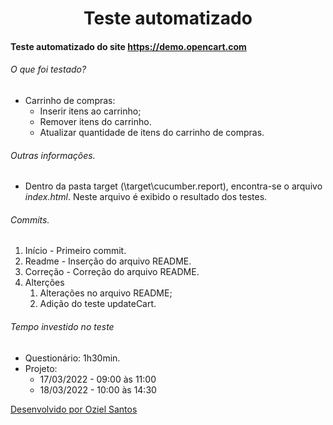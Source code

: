 <h1 align="center">Teste automatizado</h1>

#### Teste automatizado do site https://demo.opencart.com

###### O que foi testado?

* Carrinho de compras:
  * Inserir itens ao carrinho;
  * Remover itens do carrinho.
  * Atualizar quantidade de itens do carrinho de compras.



###### Outras informações.

+ Dentro da pasta target (\target\cucumber.report), encontra-se o arquivo _index.html_. Neste arquivo é exibido o resultado dos testes.



###### Commits.

1. Início - Primeiro commit.
2. Readme - Inserção do arquivo README.
3. Correção - Correção do arquivo README.
4. Alterções
   1. Alterações no arquivo README;
   2. Adição do teste updateCart.

###### Tempo investido no teste

* Questionário: 1h30min.
* Projeto: 
  * 17/03/2022 - 09:00 às 11:00
  * 18/03/2022 - 10:00 às 14:30














[Desenvolvido por Oziel Santos](https://ozzybr.com.br)







